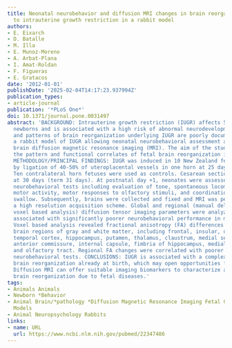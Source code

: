 ```yaml
---
title: Neonatal neurobehavior and diffusion MRI changes in brain reorganization due
  to intrauterine growth restriction in a rabbit model
authors:
- E. Eixarch
- D. Batalle
- M. Illa
- E. Munoz-Moreno
- A. Arbat-Plana
- I. Amat-Roldan
- F. Figueras
- E. Gratacos
date: '2012-01-01'
publishDate: '2025-02-04T14:17:23.937994Z'
publication_types:
- article-journal
publication: '*PLoS One*'
doi: 10.1371/journal.pone.0031497
abstract: 'BACKGROUND: Intrauterine growth restriction (IUGR) affects 5-10% of all
  newborns and is associated with a high risk of abnormal neurodevelopment. The timing
  and patterns of brain reorganization underlying IUGR are poorly documented. We developed
  a rabbit model of IUGR allowing neonatal neurobehavioral assessment and high resolution
  brain diffusion magnetic resonance imaging (MRI). The aim of the study was to describe
  the pattern and functional correlates of fetal brain reorganization induced by IUGR.
  METHODOLOGY/PRINCIPAL FINDINGS: IUGR was induced in 10 New Zealand fetal rabbits
  by ligation of 40-50% of uteroplacental vessels in one horn at 25 days of gestation.
  Ten contralateral horn fetuses were used as controls. Cesarean section was performed
  at 30 days (term 31 days). At postnatal day +1, neonates were assessed by validated
  neurobehavioral tests including evaluation of tone, spontaneous locomotion, reflex
  motor activity, motor responses to olfactory stimuli, and coordination of suck and
  swallow. Subsequently, brains were collected and fixed and MRI was performed using
  a high resolution acquisition scheme. Global and regional (manual delineation and
  voxel based analysis) diffusion tensor imaging parameters were analyzed. IUGR was
  associated with significantly poorer neurobehavioral performance in most domains.
  Voxel based analysis revealed fractional anisotropy (FA) differences in multiple
  brain regions of gray and white matter, including frontal, insular, occipital and
  temporal cortex, hippocampus, putamen, thalamus, claustrum, medial septal nucleus,
  anterior commissure, internal capsule, fimbria of hippocampus, medial lemniscus
  and olfactory tract. Regional FA changes were correlated with poorer outcome in
  neurobehavioral tests. CONCLUSIONS: IUGR is associated with a complex pattern of
  brain reorganization already at birth, which may open opportunities for early intervention.
  Diffusion MRI can offer suitable imaging biomarkers to characterize and monitor
  brain reorganization due to fetal diseases.'
tags:
- Animals Animals
- Newborn *Behavior
- Animal Brain/*pathology *Diffusion Magnetic Resonance Imaging Fetal Growth Retardation/*physiopathology
  Models
- Animal Neuropsychology Rabbits
links:
- name: URL
  url: https://www.ncbi.nlm.nih.gov/pubmed/22347486
---
```

